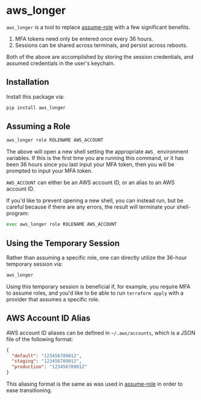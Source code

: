 # aws_longer

`aws_longer` is a tool to replace
[assume-role](https://github.com/coinbase/assume-role) with a few significant
benefits.

1) MFA tokens need only be entered once every 36 hours.
2) Sessions can be shared across terminals, and persist across reboots.

Both of the above are accomplished by storing the session credentials, and
assumed credentials in the user's keychain.

## Installation

Install this package via:

```sh
pip install aws_longer
```

## Assuming a Role

```sh
aws_longer role ROLENAME AWS_ACCOUNT
```

The above will open a new shell setting the appropriate `AWS_` environment
variables. If this is the first time you are running this command, or it has
been 36 hours since you last input your MFA token, then you will be prompted to
input your MFA token.

`AWS_ACCOUNT` can either be an AWS account ID, or an alias to an AWS account
ID.

If you'd like to prevent opening a new shell, you can instead run, but be
careful because if there are any errors, the result will terminate your
shell-program:

```sh
exec aws_longer role ROLENAME AWS_ACCOUNT
```

## Using the Temporary Session

Rather than assuming a specific role, one can directly utilize the 36-hour
temporary session via:

```sh
aws_longer
```

Using this temporary session is beneficial if, for example, you require MFA to
assume roles, and you'd like to be able to run `terraform apply` with a
provider that assumes a specific role.


## AWS Account ID Alias

AWS account ID aliases can be defined in `~/.aws/accounts`, which is a JSON
file of the following format:

```json
{
  "default": "123456789012",
  "staging": "123456789012",
  "production": "123456789012"
}
```

This aliasing format is the same as was used in
[assume-role](https://github.com/coinbase/assume-role#account-aliasing) in
order to ease transitioning.

